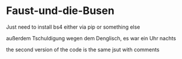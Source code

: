 # Faust-und-die-Busen

Just need to install bs4 either via pip or something else

außerdem Tschuldigung wegen dem Denglisch, es war ein Uhr nachts

the second version of the code is the same jsut with comments
